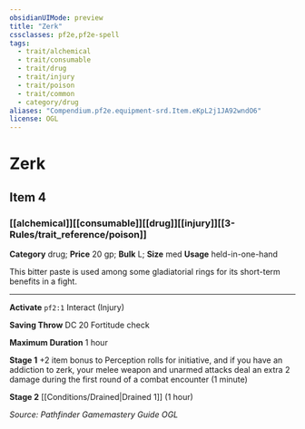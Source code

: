 ```yaml
---
obsidianUIMode: preview
title: "Zerk"
cssclasses: pf2e,pf2e-spell
tags:
  - trait/alchemical
  - trait/consumable
  - trait/drug
  - trait/injury
  - trait/poison
  - trait/common
  - category/drug
aliases: "Compendium.pf2e.equipment-srd.Item.eKpL2j1JA92wndO6"
license: OGL
---
```

# Zerk
## Item 4
### [[alchemical]][[consumable]][[drug]][[injury]][[3-Rules/trait_reference/poison]]

**Category** drug; 
**Price** 20 gp; 
**Bulk** L; **Size** med
**Usage** held-in-one-hand

This bitter paste is used among some gladiatorial rings for its short-term benefits in a fight.

* * *

**Activate** `pf2:1` Interact (Injury)

**Saving Throw** DC 20 Fortitude check

**Maximum Duration** 1 hour

**Stage 1** +2 item bonus to Perception rolls for initiative, and if you have an addiction to zerk, your melee weapon and unarmed attacks deal an extra 2 damage during the first round of a combat encounter (1 minute)

**Stage 2** [[Conditions/Drained|Drained 1]] (1 hour)

*Source: Pathfinder Gamemastery Guide*
*OGL*